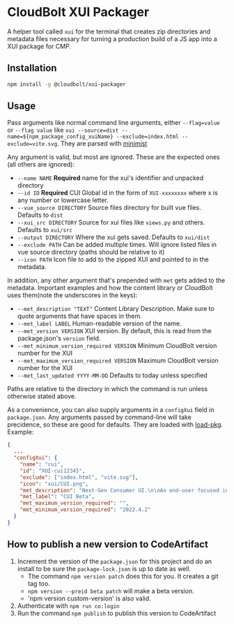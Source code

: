 # CloudBolt XUI Packager

A helper tool called `xui` for the terminal that creates zip directories and metadata files necessary for turning a production build of a JS app into a XUI package for CMP.

## Installation

```bash
npm install -g @cloudbolt/xui-packager
```

## Usage

Pass arguments like normal command line arguments, either `--flag=value` or `--flag value` like `xui --source=dist --name=${npm_package_config_xuiName} --exclude=index.html --exclude=vite.svg`. They are parsed with [minimist](https://www.npmjs.com/package/minimist)

Any argument is valid, but most are ignored. These are the expected ones (all others are ignored):

- `--name NAME` **Required** name for the xui's identifier and unpacked directory
- `--id ID` **Required** CUI Global id in the form of `XUI-xxxxxxxx` where x is any number or lowercase letter.
- `--vue_source DIRECTORY` Source files directory for built vue files. Defaults to `dist`
- `--xui_src DIRECTORY` Source for xui files like `views.py` and others. Defaults to `xui/src`
- `--output DIRECTORY` Where the xui gets saved. Defaults to `xui/dist`
- `--exclude PATH` Can be added multiple times. Will ignore listed files in vue source directory (paths should be relative to it)
- `--icon PATH` Icon file to add to the zipped XUI and pointed to in the metadata.

In addition, any other argument that's prepended with `met` gets added to the metadata. Important examples and how the content library or CloudBolt uses them(note the underscores in the keys):

- `--met_description "TEXT"` Content Library Description. Make sure to quote arguments that have spaces in them.
- `--met_label LABEL` Human-readable version of the name.
- `--met_version VERSION` XUI version. By default, this is read from the package.json's `version` field.
- `--met_minimum_version_required VERSION` Minimum CloudBolt version number for the XUI
- `--met_maximum_version_required VERSION` Maximum CloudBolt version number for the XUI
- `--met_last_updated YYYY-MM-DD` Defaults to today unless specified

Paths are relative to the directory in which the command is run unless otherwise stated above.

As a convenience, you can also supply arguments in a `configXui` field in `package.json`. Any arguments passed by command-line will take precidence, so these are good for defaults. They are loaded with [load-pkg](https://www.npmjs.com/package/load-pkg). Example:

```json
{
  ...
  "configXui": {
    "name": "cui",
    "id": "XUI-cui12345",
    "exclude": ["index.html", "vite.svg"],
    "icon": "xui/CUI.png",
    "met_description": "Next-Gen Consumer UI.\n\nAn end-user focused interface that brings a modern, responsive, snappy experience to CloudBolt's best-in-class functionality.\n\nCurrently in BETA.",
    "met_label": "CUI Beta",
    "met_maximum_version_required": "",
    "met_minimum_version_required": "2022.4.2"
  }
}
```

## How to publish a new version to CodeArtifact

1. Increment the version of the `package.json` for this project and do an install to be sure the `package-lock.json` is up to date as well.
   - The command `npm version patch` does this for you. It creates a git tag too.
   - `npm version --preid beta patch` will make a beta version.
   - 'npm version custom-version' is also valid.
1. Authenticate with `npm run co:login`
1. Run the command `npm publish` to publish this version to CodeArtifact
